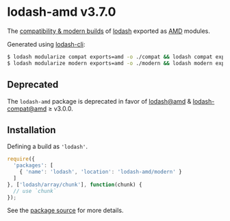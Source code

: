 # lodash-amd v3.7.0

The [compatibility & modern builds](https://github.com/lodash/lodash/wiki/Build-Differences) of [lodash](https://lodash.com/) exported as [AMD](https://github.com/amdjs/amdjs-api/wiki/AMD) modules.

Generated using [lodash-cli](https://www.npmjs.com/package/lodash-cli):
```bash
$ lodash modularize compat exports=amd -o ./compat && lodash compat exports=amd -d -o ./compat/main.js
$ lodash modularize modern exports=amd -o ./modern && lodash modern exports=amd -d -o ./modern/main.js
```

## Deprecated

The `lodash-amd` package is deprecated in favor of [lodash@amd](https://github.com/lodash/lodash/tree/3.7.0-amd) & [lodash-compat@amd](https://github.com/lodash/lodash-compat/tree/3.7.0-amd) ≥ v3.0.0.

## Installation

Defining a build as `'lodash'`.

```js
require({
  'packages': [
    { 'name': 'lodash', 'location': 'lodash-amd/modern' }
  ]
}, ['lodash/array/chunk'], function(chunk) {
  // use `chunk`
});
```

See the [package source](https://github.com/lodash/lodash-amd/tree/3.7.0) for more details.
